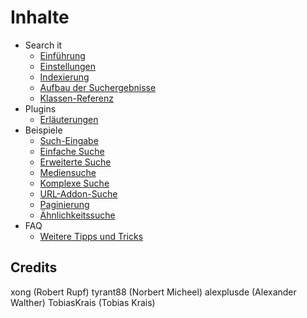 # Inhalte

- Search it
    - [Einführung](search_it-intro.md)
    - [Einstellungen](search_it-settings.md)
    - [Indexierung](search_it-index.md)
    - [Aufbau der Suchergebnisse](search_it-result.md)
    - [Klassen-Referenz](search_it-reference.md)
- Plugins
    - [Erläuterungen](plugins.md)
- Beispiele
    - [Such-Eingabe](module-form.md)
    - [Einfache Suche](module-simple.md)
    - [Erweiterte Suche](module-enhanced.md)
    - [Mediensuche](module-media_search.md)
    - [Komplexe Suche](module-complex.md)
    - [URL-Addon-Suche](module-url.md)
    - [Paginierung](module-pagination.md)
    - [Ähnlichkeitssuche](module-simsearch.md)
- FAQ
    - [Weitere Tipps und Tricks](faq.md)

## Credits

xong (Robert Rupf)
tyrant88 (Norbert Micheel)
alexplusde (Alexander Walther)
TobiasKrais (Tobias Krais)
